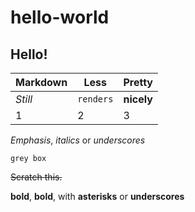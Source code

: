 # hello-world

## Hello!

Markdown | Less | Pretty
--- | --- | ---
*Still* | `renders` | **nicely**
1 | 2 | 3

*Emphasis*, *italics* or _underscores_

`grey box`

~~Scratch this.~~

**bold**, __bold__, with **asterisks** or __underscores__
